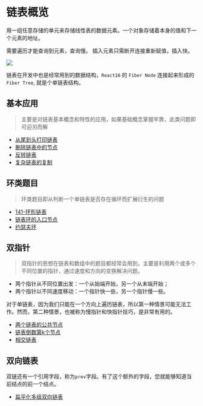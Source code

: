# 链表概览

用一组任意存储的单元来存储线性表的数据元素。一个对象存储着本身的值和下一个元素的地址。

需要遍历才能查询到元素，查询慢。
插入元素只需断开连接重新赋值，插入快。

![](https://i.loli.net/2019/08/18/K7ysIF3qXzTJxUN.jpg)

链表在开发中也是经常用到的数据结构，`React16` 的 `Fiber Node` 连接起来形成的`Fiber Tree`, 就是个单链表结构。

## 基本应用
> 主要是对链表基本概念和特性的应用，如果基础概念掌握牢靠，此类问题即可迎刃而解

- [从尾到头打印链表](./从尾到头打印链表.md)
- [删除链表中的节点](./删除链表中的节点.md)
- [反转链表](./反转链表.md)
- [复杂链表的复制](./复杂链表的复制.md)


## 环类题目
> 环类题目即从判断一个单链表是否存在循环而扩展衍生的问题

- [141-环形链表](./141-环形链表.md)
- [链表环的入口节点](./链表环的入口节点.md)
- [约瑟夫环]('./约瑟夫环.md)

## 双指针
> 双指针的思想在链表和数组中的题目都经常会用到，主要是利用两个或多个不同位置的指针，通过速度和方向的变换解决问题。

- 两个指针从不同位置出发：一个从始端开始，另一个从末端开始；
- 两个指针以不同速度移动：一个指针快一些，另一个指针慢一些。

对于单链表，因为我们只能在一个方向上遍历链表，所以第一种情景可能无法工作。然而，第二种情景，也被称为慢指针和快指针技巧，是非常有用的。

- [两个链表的公共节点](./两个链表的公共节点.md)
- [链表倒数第k个节点](./链表倒数第k个节点.md)
- [相交链表](./相交链表.md)

## 双向链表
双链还有一个引用字段，称为`prev`字段。有了这个额外的字段，您就能够知道当前结点的前一个结点。

- [扁平化多级双向链表](./扁平化多级双向链表.md)